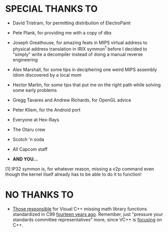 SPECIAL THANKS TO
=================
* David Tristram, for permitting distribution of ElectroPaint

* Pete Plank, for providing me with a copy of dbx
* Joseph Greathouse, for amazing feats in MIPS virtual address to physical
  address translation in IRIX symmon<sup>1</sup> before I decided to "simply"
  write a decompiler instead of doing a manual reverse engineering
* Alex Marshall, for some tips in deciphering one weird MIPS assembly idiom
  discovered by a local mom
* Hector Martin, for some tips that put me on the right path while solving some
  early problems
* Gregg Tavares and Andrew Richards, for OpenGL advice
* Peter Kliem, for the Android port
* Everyone at Hex-Rays
* The Otaru crew
* Scotch 'n soda
* All Capcom staff
* **AND YOU...**

[1] IP32 symmon is, for whatever reason, missing a v2p command even though the
    kernel itself already has to be able to do it to function!

NO THANKS TO
============
* [Those responsible][herb] for Visual C++ missing math library
  functions standardized in C99 [fourteen years ago][c99].  Remember,
  just "pressure your standards committee representatives" more, since
  VC++ is [focusing][vc++] on C++.

[herb]: http://herbsutter.com/2012/05/03/reader-qa-what-about-vc-and-c99/
[c99]: http://en.wikipedia.org/wiki/C99
[vc++]: http://www.bfilipek.com/2013/12/c-status-at-end-of-2013.html

